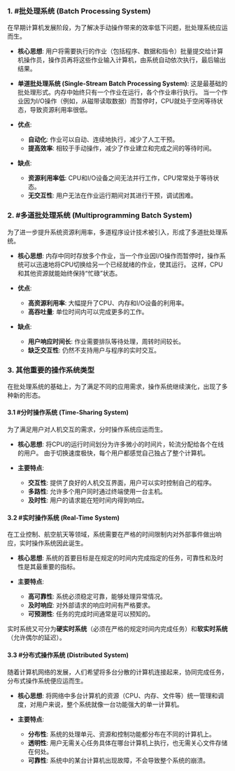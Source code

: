
### 1. #批处理系统 (Batch Processing System)

在早期计算机发展阶段，为了解决手动操作带来的效率低下问题，批处理系统应运而生。

*   **核心思想**: 用户将需要执行的作业（包括程序、数据和指令）批量提交给计算机操作员，操作员再将这些作业输入计算机，由系统自动依次执行，最后输出结果。

*   **单道批处理系统 (Single-Stream Batch Processing System)**: 这是最基础的批处理形式。内存中始终只有一个作业在运行，各个作业串行执行。 当一个作业因为I/O操作（例如，从磁带读取数据）而暂停时，CPU就处于空闲等待状态，导致资源利用率很低。

*   **优点**:
    *   **自动化**: 作业可以自动、连续地执行，减少了人工干预。
    *   **提高效率**: 相较于手动操作，减少了作业建立和完成之间的等待时间。

*   **缺点**:
    *   **资源利用率低**: CPU和I/O设备之间无法并行工作，CPU常常处于等待状态。
    *   **无交互性**: 用户无法在作业运行期间对其进行干预，调试困难。

### 2. #多道批处理系统 (Multiprogramming Batch System)

为了进一步提升系统资源利用率，多道程序设计技术被引入，形成了多道批处理系统。

*   **核心思想**: 内存中同时存放多个作业，当一个作业因I/O操作而暂停时，操作系统可以迅速地将CPU切换给另一个已经就绪的作业，使其运行。 这样，CPU和其他资源就能始终保持“忙碌”状态。

*   **优点**:
    *   **高资源利用率**: 大幅提升了CPU、内存和I/O设备的利用率。
    *   **高吞吐量**: 单位时间内可以完成更多的工作。

*   **缺点**:
    *   **用户响应时间长**: 作业需要排队等待处理，周转时间较长。
    *   **缺乏交互性**: 仍然不支持用户与程序的实时交互。

### 3. 其他重要的操作系统类型

在批处理系统的基础上，为了满足不同的应用需求，操作系统继续演化，出现了多种新的形态。

#### 3.1 #分时操作系统 (Time-Sharing System)

为了满足用户对人机交互的需求，分时操作系统应运而生。

*   **核心思想**: 将CPU的运行时间划分为许多微小的时间片，轮流分配给各个在线的用户。 由于切换速度极快，每个用户都感觉自己独占了整个计算机。

*   **主要特点**:
    *   **交互性**: 提供了良好的人机交互界面，用户可以实时控制自己的程序。
    *   **多路性**: 允许多个用户同时通过终端使用一台主机。
    *   **及时性**: 用户的请求能在短时间内得到响应。

#### 3.2 #实时操作系统 (Real-Time System)

在工业控制、航空航天等领域，系统需要在严格的时间限制内对外部事件做出响应，实时操作系统因此诞生。

*   **核心思想**: 系统的首要目标是在规定的时间内完成指定的任务，可靠性和及时性是其最重要的指标。

*   **主要特点**:
    *   **高可靠性**: 系统必须稳定可靠，能够处理异常情况。
    *   **及时响应**: 对外部请求的响应时间有严格要求。
    *   **可预测性**: 任务的完成时间通常是可以预知的。

实时系统又可分为**硬实时系统**（必须在严格的规定时间内完成任务）和**软实时系统**（允许偶尔的延迟）。

#### 3.3 #分布式操作系统 (Distributed System)

随着计算机网络的发展，人们希望将多台分散的计算机连接起来，协同完成任务，分布式操作系统便应运而生。

*   **核心思想**: 将网络中多台计算机的资源（CPU、内存、文件等）统一管理和调度，对用户来说，整个系统就像一台功能强大的单一计算机。

*   **主要特点**:
    *   **分布性**: 系统的处理单元、资源和控制功能都分布在不同的计算机上。
    *   **透明性**: 用户无需关心任务具体在哪台计算机上执行，也无需关心文件存储在何处。
    *   **可靠性**: 系统中的某台计算机出现故障，不会导致整个系统的崩溃。